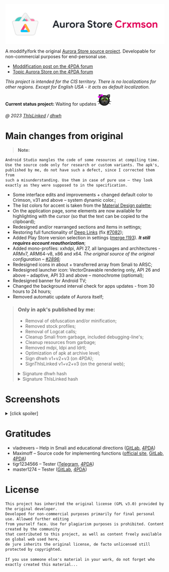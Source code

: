 <img align="center" src="README.logo.webp"  alt="Aurora Store Crxmson" />

A moddify/fork the original [Aurora Store source project](https://gitlab.com/AuroraOSS/AuroraStore). Developable for non-commercial purposes for end-personal use.

* [Moddification post on the 4PDA forum](https://4pda.to/forum/index.php?showtopic=887569&view=findpost&p=116441910)
* [Topic Aurora Store on the 4PDA forum](https://4pda.to/forum/index.php?showtopic=887569)

*This project is intended for the CIS territory. There is no localizations for other regions. Except for English USA - it acts as default localization.*

**Current status project:** Waiting for updates <img src="README.kitten.webp"  alt=" =^.^= " />

###### @ 2023 [ThIsLinked](https://t.me/thislinked) / [dhwh](https://4pda.to/forum/index.php?showuser=9870529)

# Main changes from original
> **Note:**
```
Android Studio mangles the code of some resources at compiling time.
Use the source code only for research or custom variants. The apk's,
published by me, do not have such a defect, since I corrected them from
such a misunderstanding. Use them in case of pure use – they look
exactly as they were supposed to in the specification.
```
* Some interface edits and improvements + changed default color to Crimson, v31 and above – system dynamic color.;
* The list colors for accent is taken from the [Material Design palette](https://m2.material.io/design/color/the-color-system.html#color-theme-creation);
* On the application page, some elements are now available for highlighting with the cursor (so that the text can be copied to the clipboard);
* Redesigned and/or rearranged sections and items in settings;
* Restoring full functionality of [Deep Links](https://developer.android.com/training/app-links/deep-linking) (fix [#7082](https://4pda.to/forum/index.php?showtopic=887569&view=findpost&p=124420039));
* Added Play Store version selection in settings ([merge !193](https://gitlab.com/AuroraOSS/AuroraStore/-/merge_requests/193)). ***It still requires account reauthorization***;
* Added mono-profiles: xxhdpi, API 27, all languages and architectures - ARMv7, ARM64-v8, x86 and x64. *The original source of the original configuration – [#2896](https://4pda.to/forum/index.php?showtopic=887569&view=findpost&p=106493433);*
* Redesigned icons in about + transferred array from Smali to ARSC;
* Redesigned launcher icon: VectorDrawable rendering only, API 26 and above – adaptive, API 33 and above – monochrome (optiomal);
* Redesigned banner for Android TV;
* Changed the background interval check for apps updates - from 30 hours to 24 hours;
* Removed automatic update of Aurora itself;

> ### Only in apk's published by me:
> * Removal of obfuscation and/or minification;
> * Removed stock profiles;
> * Removal of Logcat calls;
> * Cleanup Smali from garbage, included debugging-line's;
> * Cleanup resources from garbage;
> * Removed mdpi, ldpi and ldrtl;
> * Optimization of apk at archive level;
> * Sign dhwh v1+v2+v3 (on 4PDA);
> * SignThIsLinked v1+v2+v3 (on the general web);
> <details>
> <summary>Signature dhwh hash</summary>
>
> _**HEX/DEC:** 0x97d83e3e (-1747435970)_
>
> _**CRC32/DEC:** 0x6a8059f7 (1786796535)_
>
> _**MD5:** 050284900ab95f8de385b8552951cbcc_
>
> _**SHA1:** 6e6b12dbb39099654d1043826e7f9480eee29b55_
>
> _**SHA256:** b21ac037532ea9ae47e98afacb9756fb116f0b11c51860c8115d29512a69eb6c_
> </details>
> <details>
> <summary>Signature ThIsLinked hash</summary>
>
> _**HEX/DEC:** 0x6264f009 (1650782217)_
>
> _**CRC32/DEC:** 0xe2e95680 (-488024448)_
>
> _**MD5:** 21247d96e07877efc1867081d6697a56_
>
> _**SHA1:** 052e470e98d916ad731fca81c38a80b5309eea0e_
>
> _**SHA256:** 2d2e593e349bfff9b371228604579d30028719fe13e97d5ca0610d92ea6c948_
> </details>

# Screenshots
<details>
<summary>[click spoiler]</summary>
<img src="Screenshots/Screenshot_1.webp" alt="Screenshot_1" /><img src="Screenshots/Screenshot_2.webp" alt="Screenshot_2" /><img src="Screenshots/Screenshot_2-amber.webp" alt="Screenshot_2-amber" /><img src="Screenshots/Screenshot_2-indigo.webp" alt="Screenshot_2-indigo" /><img src="Screenshots/Screenshot_2-dark.webp" alt="Screenshot_2-dark" /><img src="Screenshots/Screenshot_2-black.webp" alt="Screenshot_2-black" /><img src="Screenshots/Screenshot_3.webp" alt="Screenshot_3" /><img src="Screenshots/Screenshot_4.webp" alt="Screenshot_4" /><img src="Screenshots/Screenshot_5.webp" alt="Screenshot_5" /><img src="Screenshots/Screenshot_6.webp" alt="Screenshot_6" /><img src="Screenshots/Screenshot_7.webp" alt="Screenshot_7" /><img src="Screenshots/Screenshot_8.webp" alt="Screenshot_8" /><img src="Screenshots/Screenshot_8-listAccents.webp" alt="Screenshot_8-listAccents" /><img src="Screenshots/Screenshot_9.webp" alt="Screenshot_9" />
</details>

# Gratitudes
* vladrevers – Help in Smali and educational directions ([GitLab](https://gitlab.com/vladrevers), [4PDA](https://4pda.to/forum/index.php?showuser=5081201))
* Maximoff – Source code for implementing functions ([official site](https://maximoff.su/), [GitLab](https://gitlab.com/maximoff), [4PDA](https://4pda.to/forum/index.php?showuser=4424665))
* tigr1234566 – Tester ([Telegram](https://t.me/tommyhellatigr), [4PDA](https://4pda.to/forum/index.php?showuser=6432902))
* master1274 – Tester ([GitLab](https://gitlab.com/anikin.rusl), [4PDA](https://4pda.to/forum/index.php?showuser=5042804))

# License
```
This project has inherited the original license (GPL v3.0) provided by the original developer.
Developed for non-commercial purposes primarily for final personal use. Allowed further editing
from yourself face. Use for plagiarism purposes is prohibited. Content created by the community
that contributed to this project, as well as content freely available on global web used here,
de jure inherits the original license, de facto unlicensed still protected by copyrighted.

If you use someone else's material in your work, do not forget who exactly created this material...
```

